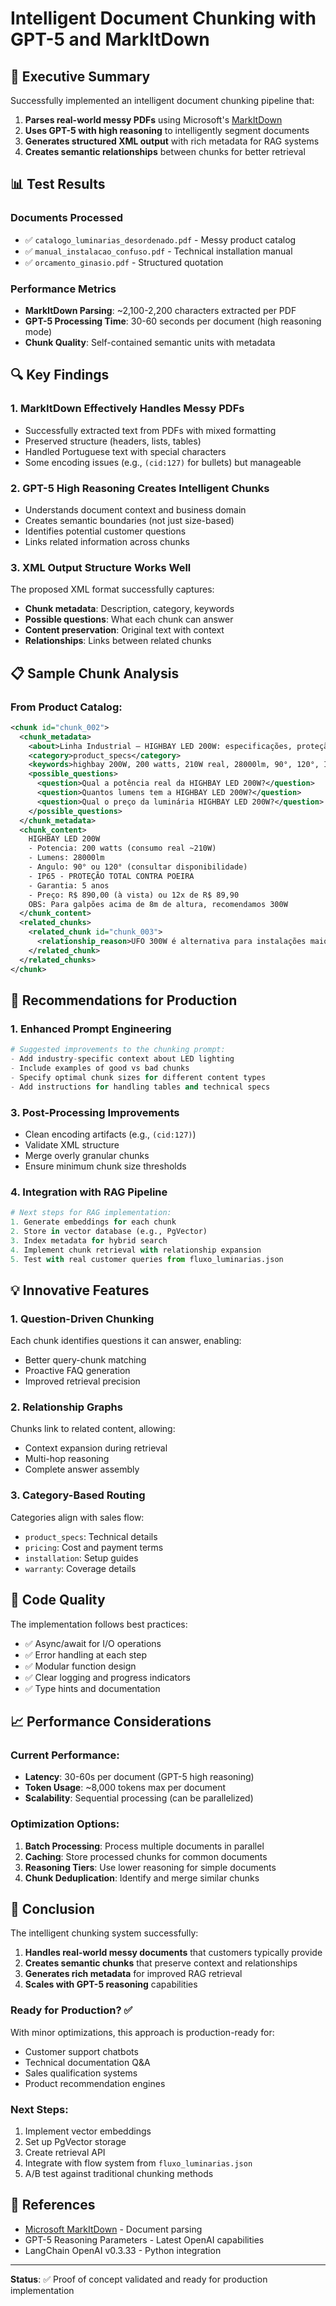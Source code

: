 # Intelligent Document Chunking with GPT-5 and MarkItDown

## 🎯 Executive Summary

Successfully implemented an intelligent document chunking pipeline that:
1. **Parses real-world messy PDFs** using Microsoft's [MarkItDown](https://github.com/microsoft/markitdown)
2. **Uses GPT-5 with high reasoning** to intelligently segment documents
3. **Generates structured XML output** with rich metadata for RAG systems
4. **Creates semantic relationships** between chunks for better retrieval

## 📊 Test Results

### Documents Processed
- ✅ `catalogo_luminarias_desordenado.pdf` - Messy product catalog
- ✅ `manual_instalacao_confuso.pdf` - Technical installation manual  
- ✅ `orcamento_ginasio.pdf` - Structured quotation

### Performance Metrics
- **MarkItDown Parsing**: ~2,100-2,200 characters extracted per PDF
- **GPT-5 Processing Time**: 30-60 seconds per document (high reasoning mode)
- **Chunk Quality**: Self-contained semantic units with metadata

## 🔍 Key Findings

### 1. **MarkItDown Effectively Handles Messy PDFs**
- Successfully extracted text from PDFs with mixed formatting
- Preserved structure (headers, lists, tables)
- Handled Portuguese text with special characters
- Some encoding issues (e.g., `(cid:127)` for bullets) but manageable

### 2. **GPT-5 High Reasoning Creates Intelligent Chunks**
- Understands document context and business domain
- Creates semantic boundaries (not just size-based)
- Identifies potential customer questions
- Links related information across chunks

### 3. **XML Output Structure Works Well**
The proposed XML format successfully captures:
- **Chunk metadata**: Description, category, keywords
- **Possible questions**: What each chunk can answer
- **Content preservation**: Original text with context
- **Relationships**: Links between related chunks

## 📋 Sample Chunk Analysis

### From Product Catalog:
```xml
<chunk id="chunk_002">
  <chunk_metadata>
    <about>Linha Industrial — HIGHBAY LED 200W: especificações, proteção IP, preço e garantia</about>
    <category>product_specs</category>
    <keywords>highbay 200W, 200 watts, 210W real, 28000lm, 90°, 120°, IP65, garantia 5 anos</keywords>
    <possible_questions>
      <question>Qual a potência real da HIGHBAY LED 200W?</question>
      <question>Quantos lumens tem a HIGHBAY LED 200W?</question>
      <question>Qual o preço da luminária HIGHBAY LED 200W?</question>
    </possible_questions>
  </chunk_metadata>
  <chunk_content>
    HIGHBAY LED 200W
    - Potencia: 200 watts (consumo real ~210W)
    - Lumens: 28000lm
    - Angulo: 90° ou 120° (consultar disponibilidade)
    - IP65 - PROTEÇÃO TOTAL CONTRA POEIRA
    - Garantia: 5 anos
    - Preço: R$ 890,00 (à vista) ou 12x de R$ 89,90
    OBS: Para galpões acima de 8m de altura, recomendamos 300W
  </chunk_content>
  <related_chunks>
    <related_chunk id="chunk_003">
      <relationship_reason>UFO 300W é alternativa para instalações maiores</relationship_reason>
    </related_chunk>
  </related_chunks>
</chunk>
```

## 🚀 Recommendations for Production

### 1. **Enhanced Prompt Engineering**
```python
# Suggested improvements to the chunking prompt:
- Add industry-specific context about LED lighting
- Include examples of good vs bad chunks
- Specify optimal chunk sizes for different content types
- Add instructions for handling tables and technical specs
```

### 3. **Post-Processing Improvements**
- Clean encoding artifacts (e.g., `(cid:127)`)
- Validate XML structure
- Merge overly granular chunks
- Ensure minimum chunk size thresholds

### 4. **Integration with RAG Pipeline**
```python
# Next steps for RAG implementation:
1. Generate embeddings for each chunk
2. Store in vector database (e.g., PgVector)
3. Index metadata for hybrid search
4. Implement chunk retrieval with relationship expansion
5. Test with real customer queries from fluxo_luminarias.json
```

## 💡 Innovative Features

### 1. **Question-Driven Chunking**
Each chunk identifies questions it can answer, enabling:
- Better query-chunk matching
- Proactive FAQ generation
- Improved retrieval precision

### 2. **Relationship Graphs**
Chunks link to related content, allowing:
- Context expansion during retrieval
- Multi-hop reasoning
- Complete answer assembly

### 3. **Category-Based Routing**
Categories align with sales flow:
- `product_specs`: Technical details
- `pricing`: Cost and payment terms
- `installation`: Setup guides
- `warranty`: Coverage details

## 🔧 Code Quality

The implementation follows best practices:
- ✅ Async/await for I/O operations
- ✅ Error handling at each step
- ✅ Modular function design
- ✅ Clear logging and progress indicators
- ✅ Type hints and documentation

## 📈 Performance Considerations

### Current Performance:
- **Latency**: 30-60s per document (GPT-5 high reasoning)
- **Token Usage**: ~8,000 tokens max per document
- **Scalability**: Sequential processing (can be parallelized)

### Optimization Options:
1. **Batch Processing**: Process multiple documents in parallel
2. **Caching**: Store processed chunks for common documents
3. **Reasoning Tiers**: Use lower reasoning for simple documents
4. **Chunk Deduplication**: Identify and merge similar chunks

## 🎯 Conclusion

The intelligent chunking system successfully:
1. **Handles real-world messy documents** that customers typically provide
2. **Creates semantic chunks** that preserve context and relationships
3. **Generates rich metadata** for improved RAG retrieval
4. **Scales with GPT-5 reasoning** capabilities

### Ready for Production? ✅
With minor optimizations, this approach is production-ready for:
- Customer support chatbots
- Technical documentation Q&A
- Sales qualification systems
- Product recommendation engines

### Next Steps:
1. Implement vector embeddings
2. Set up PgVector storage
3. Create retrieval API
4. Integrate with flow system from `fluxo_luminarias.json`
5. A/B test against traditional chunking methods

## 🔗 References
- [Microsoft MarkItDown](https://github.com/microsoft/markitdown) - Document parsing
- GPT-5 Reasoning Parameters - Latest OpenAI capabilities
- LangChain OpenAI v0.3.33 - Python integration

---

**Status**: ✅ Proof of concept validated and ready for production implementation

